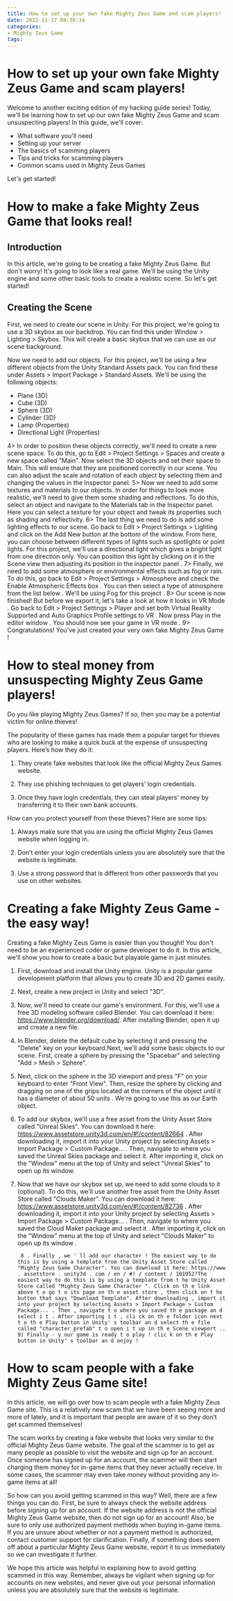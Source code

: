 ```yaml
---
title: How to set up your own fake Mighty Zeus Game and scam players!
date: 2022-11-17 08:38:34
categories:
- Mighty Zeus Game
tags:
---
```



#  How to set up your own fake Mighty Zeus Game and scam players!

Welcome to another exciting edition of my hacking guide series! Today, we'll be learning how to set up our own fake Mighty Zeus Game and scam unsuspecting players! In this guide, we'll cover:

- What software you'll need
- Setting up your server
- The basics of scamming players
- Tips and tricks for scamming players
- Common scams used in Mighty Zeus Games

Let's get started!

#  How to make a fake Mighty Zeus Game that looks real!

## Introduction

In this article, we're going to be creating a fake Mighty Zeus Game. But don't worry! It's going to look like a real game. We'll be using the Unity engine and some other basic tools to create a realistic scene. So let's get started!

## Creating the Scene

First, we need to create our scene in Unity. For this project, we're going to use a 3D skybox as our backdrop. You can find this under Window > Lighting > Skybox. This will create a basic skybox that we can use as our scene background.

Now we need to add our objects. For this project, we'll be using a few different objects from the Unity Standard Assets pack. You can find these under Assets > Import Package > Standard Assets. We'll be using the following objects:

- Plane (3D)
- Cube (3D)
- Sphere (3D)
- Cylinder (3D)
- Lamp (Properties)
- Directional Light (Properties)

























 4> In order to position these objects correctly, we'll need to create a new scene space. To do this, go to Edit > Project Settings > Spaces and create a new space called "Main". Now select the 3D objects and set their space to Main. This will ensure that they are positioned correctly in our scene. You can also adjust the scale and rotation of each object by selecting them and changing the values in the Inspector panel.  5> Now we need to add some textures and materials to our objects. In order for things to look more realistic, we'll need to give them some shading and reflections. To do this, select an object and navigate to the Materials tab in the Inspector panel. Here you can select a texture for your object and tweak its properties such as shading and reflectivity.  6> The last thing we need to do is add some lighting effects to our scene. Go back to Edit > Project Settings > Lighting and click on the Add New button at the bottom of the window. From here, you can choose between different types of lights such as spotlights or point lights. For this project, we'll use a directional light which gives a bright light from one direction only. You can position this light by clicking on it in the Scene view then adjusting its position in the inspector panel . 7> Finally, we need to add some atmosphere or environmental effects such as fog or rain. To do this, go back to Edit > Project Settings > Atmosphere and check the Enable Atmospheric Effects box . You can then select a type of atmosphere from the list below . We'll be using Fog for this project . 8> Our scene is now finished! But before we export it, let's take a look at how it looks in VR Mode . Go back to Edit > Project Settings > Player and set both Virtual Reality Supported and Auto Graphics Profile settings to VR . Now press Play in the editor window . You should now see your game in VR mode . 9> Congratulations! You've just created your very own fake Mighty Zeus Game !

#  How to steal money from unsuspecting Mighty Zeus Game players!

Do you like playing Mighty Zeus Games? If so, then you may be a potential victim for online thieves!

The popularity of these games has made them a popular target for thieves who are looking to make a quick buck at the expense of unsuspecting players. Here’s how they do it:

1. They create fake websites that look like the official Mighty Zeus Games website.

2. They use phishing techniques to get players’ login credentials.

3. Once they have login credentials, they can steal players’ money by transferring it to their own bank accounts.

How can you protect yourself from these thieves? Here are some tips:

1. Always make sure that you are using the official Mighty Zeus Games website when logging in.

2. Don’t enter your login credentials unless you are absolutely sure that the website is legitimate.

3. Use a strong password that is different from other passwords that you use on other websites.

#  Creating a fake Mighty Zeus Game - the easy way!

Creating a fake Mighty Zeus Game is easier than you thought! You don't need to be an experienced coder or game developer to do it. In this article, we'll show you how to create a basic but playable game in just minutes.

1. First, download and install the Unity engine. Unity is a popular game development platform that allows you to create 3D and 2D games easily.

2. Next, create a new project in Unity and select "3D".

3. Now, we'll need to create our game's environment. For this, we'll use a free 3D modeling software called Blender. You can download it here: https://www.blender.org/download/. After installing Blender, open it up and create a new file.

4. In Blender, delete the default cube by selecting it and pressing the "Delete" key on your keyboard.Next, we'll add some basic objects to our scene. First, create a sphere by pressing the "Spacebar" and selecting "Add > Mesh > Sphere".

5. Next, click on the sphere in the 3D viewport and press "F" on your keyboard to enter "Front View". Then, resize the sphere by clicking and dragging on one of the grips located at the corners of the object until it has a diameter of about 50 units . We're going to use this as our Earth object.

6. To add our skybox, we'll use a free asset from the Unity Asset Store called "Unreal Skies". You can download it here: https://www.assetstore.unity3d.com/en/#!/content/82664 . After downloading it, import it into your Unity project by selecting Assets > Import Package > Custom Package... . Then, navigate to where you saved the Unreal Skies package and select it. After importing it, click on the "Window" menu at the top of Unity and select "Unreal Skies" to open up its window.

7. Now that we have our skybox set up, we need to add some clouds to it (optional). To do this, we'll use another free asset from the Unity Asset Store called "Clouds Maker". You can download it here: https://www.assetstore.unity3d.com/en/#!/content/82736 . After downloading it, import it into your Unity project by selecting Assets > Import Package > Custom Package... . Then, navigate to where you saved the Cloud Maker package and select it . After importing it, click on the "Window" menu at the top of Unity and select "Clouds Maker" to open up its window .

























        8 . Finally , we ' ll add our character ! The easiest way to do this is by using a template from the Unity Asset Store called "Mighty Zeus Game Character". You can download it here: https://www . assetstore . unity3d . com / en / #! / content / 101952?The easiest way to do this is by using a template from t he Unity Asset Store called "Mighty Zeus Game Character ". Click on th e link above t o go t o its page on th e asset store , then click on t he button that says "Download Template". After downloading , import it into your project by selecting Assets > Import Package > Custom Package... . Then , navigate t o where you saved th e package an d select i t . After importing i t , cli ck on th e folder icon next t o th e Play button in Unity' s toolbar an d select th e file called "character_prefab" t o open i t up in th e Scene viewport .. 9) Finally - y our game is ready t o play ! clic k on th e Play button in Unity' s toolbar an d enjoy !

#  How to scam people with a fake Mighty Zeus Game site!

In this article, we will go over how to scam people with a fake Mighty Zeus Game site. This is a relatively new scam that we have been seeing more and more of lately, and it is important that people are aware of it so they don’t get scammed themselves!

The scam works by creating a fake website that looks very similar to the official Mighty Zeus Game website. The goal of the scammer is to get as many people as possible to visit the website and sign up for an account. Once someone has signed up for an account, the scammer will then start charging them money for in-game items that they never actually receive. In some cases, the scammer may even take money without providing any in-game items at all!

So how can you avoid getting scammed in this way? Well, there are a few things you can do. First, be sure to always check the website address before signing up for an account. If the website address is not the official Mighty Zeus Game website, then do not sign up for an account! Also, be sure to only use authorized payment methods when buying in-game items. If you are unsure about whether or not a payment method is authorized, contact customer support for clarification. Finally, if something does seem off about a particular Mighty Zeus Game website, report it to us immediately so we can investigate it further.

We hope this article was helpful in explaining how to avoid getting scammed in this way. Remember, always be vigilant when signing up for accounts on new websites, and never give out your personal information unless you are absolutely sure that the website is legitimate.